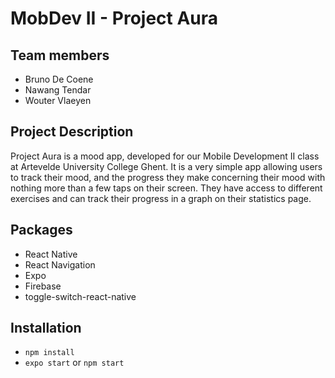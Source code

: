 # MobDev II - Project Aura

## Team members

* Bruno De Coene
* Nawang Tendar
* Wouter Vlaeyen

## Project Description

Project Aura is a mood app, developed for our Mobile Development II class at Artevelde University College Ghent.
It is a very simple app allowing users to track their mood, and the progress they make concerning their mood with nothing more
than a few taps on their screen. They have access to different exercises and can track their progress in a graph on their statistics page.

## Packages

* React Native
* React Navigation
* Expo
* Firebase
* toggle-switch-react-native

## Installation

* `npm install`
* `expo start` or `npm start`